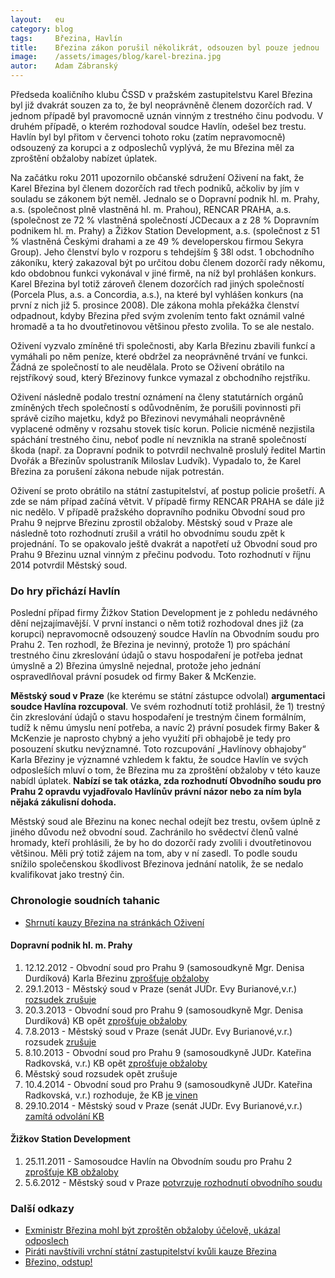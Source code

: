 ```yaml
---
layout:   eu
category: blog
tags:     Březina, Havlín
title:    Březina zákon porušil několikrát, odsouzen byl pouze jednou
image:    /assets/images/blog/karel-brezina.jpg
autor:    Adam Zábranský
---
```


Předseda koaličního klubu ČSSD v pražském zastupitelstvu Karel Březina byl již dvakrát souzen za to, že byl neoprávněně členem dozorčích rad. V jednom případě byl pravomocně uznán vinným z trestného činu podvodu. V druhém případě, o kterém rozhodoval soudce Havlín, odešel bez trestu. Havlín byl byl přitom v červenci tohoto roku (zatím nepravomocně) odsouzený za korupci a z odposlechů vyplývá, že mu Březina měl za zproštění obžaloby nabízet úplatek.

Na začátku roku 2011 upozornilo občanské sdružení Oživení na fakt, že Karel Březina byl členem dozorčích rad třech podniků, ačkoliv by jím v souladu se zákonem být neměl. Jednalo se o Dopravní podnik hl. m. Prahy, a.s. (společnost plně vlastněná hl. m. Prahou), RENCAR PRAHA, a.s. (společnost ze 72 % vlastněná společností JCDecaux a z 28 % Dopravním podnikem hl. m. Prahy) a Žižkov Station Development, a.s. (společnost z 51 % vlastněná Českými drahami a ze 49 % developerskou firmou Sekyra Group). Jeho členství bylo v rozporu s tehdejším § 38l odst. 1 obchodního zákoníku, který zakazoval být po určitou dobu členem dozorčí rady někomu, kdo obdobnou funkci vykonával v jiné firmě, na níž byl prohlášen konkurs. Karel Březina byl totiž zároveň členem dozorčích rad jiných společností (Porcela Plus, a.s. a Concordia, a.s.), na které byl vyhlášen konkurs (na první z nich již 5. prosince 2008). Dle zákona mohla překážka členství odpadnout, kdyby Březina před svým zvolením tento fakt oznámil valné hromadě a ta ho dvoutřetinovou většinou přesto zvolila. To se ale nestalo.

Oživení vyzvalo zmíněné tři společnosti, aby Karla Březinu zbavili funkcí a vymáhali po něm peníze, které obdržel za neoprávněné trvání ve funkci. Žádná ze společností to ale neudělala. Proto se Oživení obrátilo na rejstříkový soud, který Březinovy funkce vymazal z obchodního rejstříku.

Oživení následně podalo trestní oznámení na členy statutárních orgánů zmíněných třech společností s odůvodněním, že porušili povinnosti při správě cizího majetku, když po Březinovi nevymáhali neoprávněně vyplacené odměny v rozsahu stovek tisíc korun. Policie nicméně nezjistila spáchání trestného činu, neboť podle ní nevznikla na straně společností škoda (např. za Dopravní podnik to potvrdil nechvalně proslulý ředitel Martin Dvořák a Březinův spolustraník Miloslav Ludvík). Vypadalo to, že Karel Březina za porušení zákona nebude nijak potrestán.

Oživení se proto obrátilo na státní zastupitelství, ať postup policie prošetří. A zde se nám případ začíná větvit. V případě firmy RENCAR PRAHA se dále již nic nedělo. V případě pražského dopravního podniku Obvodní soud pro Prahu 9 nejprve Březinu zprostil obžaloby. Městský soud v Praze ale následně toto rozhodnutí zrušil a vrátil ho obvodnímu soudu zpět k projednání. To se opakovalo ještě dvakrát a napotřetí už Obvodní soud pro Prahu 9 Březinu uznal vinným z přečinu podvodu. Toto rozhodnutí v říjnu 2014 potvrdil Městský soud.

### Do hry přichází Havlín

Poslední případ firmy Žižkov Station Development je z pohledu nedávného dění nejzajímavější. V první instanci o něm totiž rozhodoval dnes již (za korupci) nepravomocně odsouzený soudce Havlín na Obvodním soudu pro Prahu 2. Ten rozhodl, že Březina je nevinný, protože 1) pro spáchání trestného činu zkreslování údajů o stavu hospodaření je potřeba jednat úmyslně a 2) Březina úmyslně nejednal, protože jeho jednání ospravedlňoval právní posudek od firmy Baker & McKenzie.

**Městský soud v Praze** (ke kterému se státní zástupce odvolal) **argumentaci soudce Havlína rozcupoval**. Ve svém rozhodnutí totiž prohlásil, že 1) trestný čin zkreslování údajů o stavu hospodaření je trestným činem formálním, tudíž k němu úmyslu není potřeba, a navíc 2) právní posudek firmy Baker & McKenzie je naprosto chybný a jeho využití při obhajobě je tedy pro posouzení skutku nevýznamné. Toto rozcupování „Havlínovy obhajoby“ Karla Březiny je významné vzhledem k faktu, že soudce Havlín ve svých odposleších mluví o tom, že Březina mu za zproštění obžaloby v této kauze nabídl úplatek. **Nabízí se tak otázka, zda rozhodnutí Obvodního soudu pro Prahu 2 opravdu vyjadřovalo Havlínův právní názor nebo za ním byla nějaká zákulisní dohoda.**

Městský soud ale Březinu na konec nechal odejít bez trestu, ovšem úplně z jiného důvodu než obvodní soud. Zachránilo ho svědectví členů valné hromady, kteří prohlásili, že by ho do dozorčí rady zvolili i dvoutřetinovou většinou. Měli prý totiž zájem na tom, aby v ní zasedl. To podle soudu snížilo společenskou škodlivost Březinova jednání natolik, že se nedalo kvalifikovat jako trestný čin.

### Chronologie soudních tahanic
- [Shrnutí kauzy Březina na stránkách Oživení](http://www.bezkorupce.cz/blog/2014/10/29/karel-brezina-odsouzen-kauza-odmeny-za-vykon-funkce/)

#### Dopravní podnik hl. m. Prahy

1. 12.12.2012 - Obvodní soud pro Prahu 9 (samosoudkyně Mgr. Denisa Durdíková) Karla Březinu [zprošťuje obžaloby](http://www.bezkorupce.cz/wp-content/uploads/2013/02/OS-P9-zprosteni-brezina.pdf)
2. 29.1.2013 - Městský soud v Praze (senát JUDr. Evy Burianové,v.r.) [rozsudek zrušuje](http://www.bezkorupce.cz/wp-content/uploads/2013/02/M-Brezina-2013_01_29.pdf)
3. 20.3.2013 - Obvodní soud pro Prahu 9 (samosoudkyně Mgr. Denisa Durdíková) KB opět [zprošťuje obžaloby](http://www.bezkorupce.cz/wp-content/uploads/2013/04/rozsudek-Brezina-brezen-2013.pdf)
4. 7.8.2013 - Městský soud v Praze (senát JUDr. Evy Burianové,v.r.) rozsudek [zrušuje](http://www.bezkorupce.cz/wp-content/uploads/2013/09/Brezina-odvolaci-soud-II.pdf)
5. 8.10.2013 - Obvodní soud pro Prahu 9 (samosoudkyně JUDr. Kateřina Radkovská, v.r.) KB opět [zprošťuje obžaloby](http://www.bezkorupce.cz/wp-content/uploads/2013/11/rozsudek-KB-10_2013.pdf)
6. Městský soud rozsudek opět zrušuje
7. 10.4.2014 - Obvodní soud pro Prahu 9 (samosoudkyně JUDr. Kateřina Radkovská, v.r.) rozhoduje, že KB [je vinen](http://www.bezkorupce.cz/wp-content/uploads/2014/06/Brezina-OS-P9-10.4.2014-vinen.pdf)
8. 29.10.2014 - Městský soud v Praze (senát JUDr. Evy Burianové,v.r.) [zamítá odvolání KB](http://www.bezkorupce.cz/wp-content/uploads/2014/08/rozsudek2.pdf)

#### Žižkov Station Development

1. 25.11.2011 - Samosoudce Havlín na Obvodním soudu pro Prahu 2 [zprošťuje KB obžaloby](https://github.com/pirati-cz/KlubPraha/blob/master/spisy/2015/119-brezinuv-rozsudek-praha2/2-odpoved/rozsudek.PDF)
2. 5.6.2012 - Městský soud v Praze [potvrzuje rozhodnutí obvodního soudu](https://github.com/pirati-cz/KlubPraha/blob/master/spisy/2015/120-brezinuv-rozsudek-praha/2-odpoved/303981874_0_9_To_49_-_2012.pdf)

### Další odkazy
- [Exministr Březina mohl být zproštěn obžaloby účelově, ukázal odposlech](http://www.respekt.cz/tydenik/2015/32/musime-si-pomahat)
- [Piráti navštívili vrchní státní zastupitelství kvůli kauze Březina](https://praha.pirati.cz/kauza-brezina.html)
- [Březino, odstup!](https://praha.pirati.cz/karel-brezina.html)

